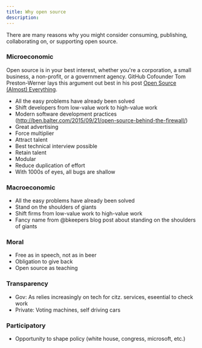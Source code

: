 ```yaml
---
title: Why open source
description:
---
```


There are many reasons why you might consider consuming, publishing, collaborating on, or supporting open source.

### Microeconomic

Open source is in your best interest, whether you're a corporation, a small business, a non-profit, or a government agency. GitHub Cofounder Tom Preston-Werner lays this argument out best in his post [Open Source (Almost) Everything](http://tom.preston-werner.com/2011/11/22/open-source-everything.html).

* All the easy problems have already been solved
* Shift developers from low-value work to high-value work
* Modern software development practices (http://ben.balter.com/2015/09/21/open-source-behind-the-firewall/)
* Great advertising
* Force multiplier
* Attract talent
* Best technical interview possible
* Retain talent
* Modular
* Reduce duplication of effort
* With 1000s of eyes, all bugs are shallow

### Macroeconomic

* All the easy problems have already been solved
* Stand on the shoulders of giants
* Shift firms from low-value work to high-value work
* Fancy name from @bkeepers blog post about standing on the shoulders of giants

### Moral

* Free as in speech, not as in beer
* Obligation to give back
* Open source as teaching

### Transparency

* Gov: As relies increasingly on tech for citz. services, eseential to check work
* Private: Voting machines, self driving cars

### Participatory

* Opportunity to shape policy (white house, congress, microsoft, etc.)
